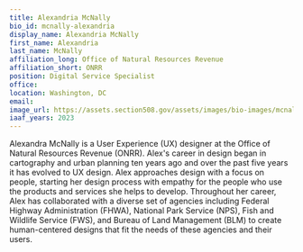 ```yaml
---
title: Alexandria McNally
bio_id: mcnally-alexandria
display_name: Alexandria McNally
first_name: Alexandria
last_name: McNally
affiliation_long: Office of Natural Resources Revenue
affiliation_short: ONRR
position: Digital Service Specialist
office: 
location: Washington, DC
email: 
image_url: https://assets.section508.gov/assets/images/bio-images/mcnally-alexandria.jpg
iaaf_years: 2023
---
```

Alexandra McNally is a User Experience (UX) designer at the Office of Natural Resources Revenue (ONRR). Alex's career in design began in cartography and urban planning ten years ago and over the past five years it has evolved to UX design. Alex approaches design with a focus on people, starting her design process with empathy for the people who use the products and services she helps to develop. Throughout her career, Alex has collaborated with a diverse set of agencies including Federal Highway Administration (FHWA), National Park Service (NPS), Fish and Wildlife Service (FWS), and Bureau of Land Management (BLM) to create human-centered designs that fit the needs of these agencies and their users.